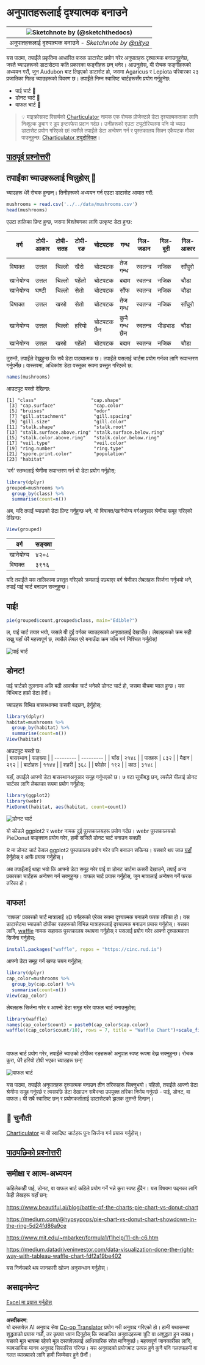 <!--
CO_OP_TRANSLATOR_METADATA:
{
  "original_hash": "47028abaaafa2bcb1079702d20569066",
  "translation_date": "2025-08-27T18:37:34+00:00",
  "source_file": "3-Data-Visualization/R/11-visualization-proportions/README.md",
  "language_code": "ne"
}
-->
# अनुपातहरूलाई दृश्यात्मक बनाउने

|![ Sketchnote by [(@sketchthedocs)](https://sketchthedocs.dev) ](../../../sketchnotes/11-Visualizing-Proportions.png)|
|:---:|
|अनुपातहरूलाई दृश्यात्मक बनाउने - _Sketchnote by [@nitya](https://twitter.com/nitya)_ |

यस पाठमा, तपाईंले प्रकृतिमा आधारित फरक डाटासेट प्रयोग गरेर अनुपातहरू दृश्यात्मक बनाउनुहुनेछ, जस्तै च्याउहरूको डाटासेटमा कति प्रकारका फङ्गीहरू छन् भनेर। आउनुहोस्, यी रोचक फङ्गीहरूको अध्ययन गरौं, जुन Audubon बाट लिइएको डाटासेट हो, जसमा Agaricus र Lepiota परिवारका २३ प्रजातिका गिल्ड च्याउहरूको विवरण छ। तपाईंले निम्न स्वादिष्ट चार्टहरूसँग प्रयोग गर्नुहुनेछ:

- पाई चार्ट 🥧  
- डोनट चार्ट 🍩  
- वाफल चार्ट 🧇  

> 💡 माइक्रोसफ्ट रिसर्चको [Charticulator](https://charticulator.com) नामक एक रोचक प्रोजेक्टले डेटा दृश्यात्मकताका लागि निःशुल्क ड्र्याग र ड्रप इन्टरफेस प्रदान गर्दछ। उनीहरूको एउटा ट्युटोरियलमा पनि यो च्याउ डाटासेट प्रयोग गरिएको छ! त्यसैले तपाईंले डेटा अन्वेषण गर्न र पुस्तकालय सिक्न एकैपटक मौका पाउनुहुन्छ: [Charticulator ट्युटोरियल](https://charticulator.com/tutorials/tutorial4.html)।

## [पाठपूर्व प्रश्नोत्तरी](https://purple-hill-04aebfb03.1.azurestaticapps.net/quiz/20)

## तपाईंका च्याउहरूलाई चिन्नुहोस् 🍄

च्याउहरू धेरै रोचक हुन्छन्। तिनीहरूको अध्ययन गर्न एउटा डाटासेट आयात गरौं:

```r
mushrooms = read.csv('../../data/mushrooms.csv')
head(mushrooms)
```  
एउटा तालिका प्रिन्ट हुन्छ, जसमा विश्लेषणका लागि उत्कृष्ट डेटा हुन्छ:

| वर्ग       | टोपी-आकार | टोपी-सतह | टोपी-रङ | चोटपटक | गन्ध    | गिल-जडान | गिल-दूरी | गिल-आकार | गिल-रङ | डाँठ-आकार | डाँठ-जरा | डाँठ-सतह-रिङमाथि | डाँठ-सतह-रिङमुनि | डाँठ-रङ-रिङमाथि | डाँठ-रङ-रिङमुनि | घुम्टो-प्रकार | घुम्टो-रङ | रिङ-सङ्ख्या | रिङ-प्रकार | बीउ-छाप-रङ | जनसङ्ख्या | बासस्थान |
| --------- | --------- | ----------- | --------- | ------- | ------- | --------------- | ------------ | --------- | ---------- | ----------- | ---------- | ------------------------ | ------------------------ | ---------------------- | ---------------------- | --------- | ---------- | ----------- | --------- | ----------------- | ---------- | ------- |
| विषाक्त    | उत्तल    | चिल्लो      | खैरो     | चोटपटक | तेज गन्ध | स्वतन्त्र        | नजिक        | साँघुरो    | कालो      | चौडा        | समान      | चिल्लो                   | चिल्लो                   | सेतो                  | सेतो                  | आंशिक     | सेतो      | एक         | झुन्डिएको   | कालो             | छरिएको    | शहरी     |
| खानेयोग्य | उत्तल    | चिल्लो      | पहेंलो   | चोटपटक | बदाम    | स्वतन्त्र        | नजिक        | चौडा      | कालो      | चौडा        | डन्डा      | चिल्लो                   | चिल्लो                   | सेतो                  | सेतो                  | आंशिक     | सेतो      | एक         | झुन्डिएको   | खैरो             | धेरै      | घाँस |
| खानेयोग्य | घण्टी     | चिल्लो      | सेतो     | चोटपटक | सौंफ    | स्वतन्त्र        | नजिक        | चौडा      | खैरो      | चौडा        | डन्डा      | चिल्लो                   | चिल्लो                   | सेतो                  | सेतो                  | आंशिक     | सेतो      | एक         | झुन्डिएको   | खैरो             | धेरै      | मैदान |
| विषाक्त    | उत्तल    | खस्रो       | सेतो     | चोटपटक | तेज गन्ध | स्वतन्त्र        | नजिक        | साँघुरो    | खैरो      | चौडा        | समान      | चिल्लो                   | चिल्लो                   | सेतो                  | सेतो                  | आंशिक     | सेतो      | एक         | झुन्डिएको   | कालो             | छरिएको    | शहरी |
| खानेयोग्य | उत्तल    | चिल्लो      | हरियो    | चोटपटक छैन | कुनै गन्ध छैन | स्वतन्त्र        | भीडभाड      | चौडा      | कालो      | टोकिएको    | समान      | चिल्लो                   | चिल्लो                   | सेतो                  | सेतो                  | आंशिक     | सेतो      | एक         | अस्थायी    | खैरो             | प्रशस्त   | घाँस |
| खानेयोग्य | उत्तल    | खस्रो       | पहेंलो   | चोटपटक | बदाम    | स्वतन्त्र        | नजिक        | चौडा      | खैरो      | चौडा        | डन्डा      | चिल्लो                   | चिल्लो                   | सेतो                  | सेतो                  | आंशिक     | सेतो      | एक         | झुन्डिएको   | कालो             | धेरै      | घाँस |

तुरुन्तै, तपाईंले देख्नुहुन्छ कि सबै डेटा पाठ्यात्मक छ। तपाईंले यसलाई चार्टमा प्रयोग गर्नका लागि रूपान्तरण गर्नुपर्नेछ। वास्तवमा, अधिकांश डेटा वस्तुका रूपमा प्रस्तुत गरिएको छ:

```r
names(mushrooms)
```  

आउटपुट यस्तो देखिन्छ:

```output
[1] "class"                    "cap.shape"               
 [3] "cap.surface"              "cap.color"               
 [5] "bruises"                  "odor"                    
 [7] "gill.attachment"          "gill.spacing"            
 [9] "gill.size"                "gill.color"              
[11] "stalk.shape"              "stalk.root"              
[13] "stalk.surface.above.ring" "stalk.surface.below.ring"
[15] "stalk.color.above.ring"   "stalk.color.below.ring"  
[17] "veil.type"                "veil.color"              
[19] "ring.number"              "ring.type"               
[21] "spore.print.color"        "population"              
[23] "habitat"            
```  
'वर्ग' स्तम्भलाई श्रेणीमा रूपान्तरण गर्न यो डेटा प्रयोग गर्नुहोस्:

```r
library(dplyr)
grouped=mushrooms %>%
  group_by(class) %>%
  summarise(count=n())
```  

अब, यदि तपाईं च्याउको डेटा प्रिन्ट गर्नुहुन्छ भने, यो विषाक्त/खानेयोग्य वर्गअनुसार श्रेणीमा समूह गरिएको देखिन्छ:  
```r
View(grouped)
```  

| वर्ग       | सङ्ख्या |
| --------- | --------- |
| खानेयोग्य | ४२०८ |
| विषाक्त    | ३९१६ |

यदि तपाईंले यस तालिकामा प्रस्तुत गरिएको क्रमलाई पछ्याएर वर्ग श्रेणीका लेबलहरू सिर्जना गर्नुभयो भने, तपाईं पाई चार्ट बनाउन सक्नुहुन्छ।

## पाई!

```r
pie(grouped$count,grouped$class, main="Edible?")
```  
ल, पाई चार्ट तयार भयो, जसले यी दुई वर्गका च्याउहरूको अनुपातलाई देखाउँछ। लेबलहरूको क्रम सही राख्नु यहाँ धेरै महत्त्वपूर्ण छ, त्यसैले लेबल एरे बनाउँदा क्रम जाँच गर्न निश्चित गर्नुहोस्!

![पाई चार्ट](../../../../../translated_images/pie1-wb.685df063673751f4b0b82127f7a52c7f9a920192f22ae61ad28412ba9ace97bf.ne.png)

## डोनट!

पाई चार्टको तुलनामा अलि बढी आकर्षक चार्ट भनेको डोनट चार्ट हो, जसमा बीचमा प्वाल हुन्छ। यस विधिबाट हाम्रो डेटा हेरौं।

च्याउहरू विभिन्न बासस्थानमा कसरी बढ्छन्, हेर्नुहोस्:

```r
library(dplyr)
habitat=mushrooms %>%
  group_by(habitat) %>%
  summarise(count=n())
View(habitat)
```  
आउटपुट यस्तो छ:  
| बासस्थान | सङ्ख्या |
| --------- | --------- |
| घाँस      | २१४८ |
| पातहरू    | ८३२ |
| मैदान     | २९२ |
| बाटोहरू   | ११४४ |
| शहरी      | ३६८ |
| फोहोर     | १९२ |
| काठ       | ३१४८ |

यहाँ, तपाईंले आफ्नो डेटा बासस्थानअनुसार समूह गर्नुभएको छ। ७ वटा सूचीबद्ध छन्, त्यसैले यीलाई डोनट चार्टका लागि लेबलका रूपमा प्रयोग गर्नुहोस्:

```r
library(ggplot2)
library(webr)
PieDonut(habitat, aes(habitat, count=count))
```  

![डोनट चार्ट](../../../../../translated_images/donut-wb.34e6fb275da9d834c2205145e39a3de9b6878191dcdba6f7a9e85f4b520449bc.ne.png)

यो कोडले ggplot2 र webr नामक दुई पुस्तकालयहरू प्रयोग गर्दछ। webr पुस्तकालयको PieDonut फङ्क्शन प्रयोग गरेर, हामी सजिलै डोनट चार्ट बनाउन सक्छौं!

R मा डोनट चार्ट केवल ggplot2 पुस्तकालय प्रयोग गरेर पनि बनाउन सकिन्छ। यसबारे थप जान्न [यहाँ](https://www.r-graph-gallery.com/128-ring-or-donut-plot.html) हेर्नुहोस् र आफैं प्रयास गर्नुहोस्।

अब तपाईंलाई थाहा भयो कि आफ्नो डेटा समूह गरेर पाई वा डोनट चार्टमा कसरी देखाउने, तपाईं अन्य प्रकारका चार्टहरू अन्वेषण गर्न सक्नुहुन्छ। वाफल चार्ट प्रयास गर्नुहोस्, जुन मात्रालाई अन्वेषण गर्ने फरक तरिका हो।

## वाफल!

'वाफल' प्रकारको चार्ट मात्रालाई २D वर्गहरूको एरेका रूपमा दृश्यात्मक बनाउने फरक तरिका हो। यस डाटासेटमा च्याउको टोपीका रङहरूको विभिन्न मात्राहरूलाई दृश्यात्मक बनाउन प्रयास गर्नुहोस्। यसका लागि, [waffle](https://cran.r-project.org/web/packages/waffle/waffle.pdf) नामक सहायक पुस्तकालय स्थापना गर्नुहोस् र यसलाई प्रयोग गरेर आफ्नो दृश्यात्मकता सिर्जना गर्नुहोस्:

```r
install.packages("waffle", repos = "https://cinc.rud.is")
```  

आफ्नो डेटा समूह गर्न खण्ड चयन गर्नुहोस्:

```r
library(dplyr)
cap_color=mushrooms %>%
  group_by(cap.color) %>%
  summarise(count=n())
View(cap_color)
```  

लेबलहरू सिर्जना गरेर र आफ्नो डेटा समूह गरेर वाफल चार्ट बनाउनुहोस्:

```r
library(waffle)
names(cap_color$count) = paste0(cap_color$cap.color)
waffle((cap_color$count/10), rows = 7, title = "Waffle Chart")+scale_fill_manual(values=c("brown", "#F0DC82", "#D2691E", "green", 
                                                                                     "pink", "purple", "red", "grey", 
                                                                                     "yellow","white"))
```  

वाफल चार्ट प्रयोग गरेर, तपाईंले च्याउको टोपीका रङहरूको अनुपात स्पष्ट रूपमा देख्न सक्नुहुन्छ। रोचक कुरा, धेरै हरियो टोपी भएका च्याउहरू छन्!

![वाफल चार्ट](../../../../../translated_images/waffle.aaa75c5337735a6ef32ace0ffb6506ef49e5aefe870ffd72b1bb080f4843c217.ne.png)

यस पाठमा, तपाईंले अनुपातहरू दृश्यात्मक बनाउन तीन तरिकाहरू सिक्नुभयो। पहिलो, तपाईंले आफ्नो डेटा श्रेणीमा समूह गर्नुपर्छ र त्यसपछि डेटा देखाउन सबैभन्दा उपयुक्त तरिका निर्णय गर्नुपर्छ - पाई, डोनट, वा वाफल। यी सबै स्वादिष्ट छन् र प्रयोगकर्तालाई डाटासेटको झलक तुरुन्तै दिन्छन्।

## 🚀 चुनौती

[Charticulator](https://charticulator.com) मा यी स्वादिष्ट चार्टहरू पुनः सिर्जना गर्न प्रयास गर्नुहोस्।  
## [पाठपछिको प्रश्नोत्तरी](https://purple-hill-04aebfb03.1.azurestaticapps.net/quiz/21)

## समीक्षा र आत्म-अध्ययन

कहिलेकाहीँ पाई, डोनट, वा वाफल चार्ट कहिले प्रयोग गर्ने भन्ने कुरा स्पष्ट हुँदैन। यस विषयमा पढ्नका लागि केही लेखहरू यहाँ छन्:

https://www.beautiful.ai/blog/battle-of-the-charts-pie-chart-vs-donut-chart  

https://medium.com/@hypsypops/pie-chart-vs-donut-chart-showdown-in-the-ring-5d24fd86a9ce  

https://www.mit.edu/~mbarker/formula1/f1help/11-ch-c6.htm  

https://medium.datadriveninvestor.com/data-visualization-done-the-right-way-with-tableau-waffle-chart-fdf2a19be402  

यस निर्णयबारे थप जानकारी खोज्न अनुसन्धान गर्नुहोस्।  
## असाइनमेन्ट

[Excel मा प्रयास गर्नुहोस्](assignment.md)  

---

**अस्वीकरण**:  
यो दस्तावेज़ AI अनुवाद सेवा [Co-op Translator](https://github.com/Azure/co-op-translator) प्रयोग गरी अनुवाद गरिएको हो। हामी यथासम्भव शुद्धताको प्रयास गर्छौं, तर कृपया ध्यान दिनुहोस् कि स्वचालित अनुवादहरूमा त्रुटि वा अशुद्धता हुन सक्छ। यसको मूल भाषामा रहेको मूल दस्तावेज़लाई आधिकारिक स्रोत मानिनुपर्छ। महत्त्वपूर्ण जानकारीका लागि, व्यावसायिक मानव अनुवाद सिफारिस गरिन्छ। यस अनुवादको प्रयोगबाट उत्पन्न हुने कुनै पनि गलतफहमी वा गलत व्याख्याको लागि हामी जिम्मेवार हुने छैनौं।  